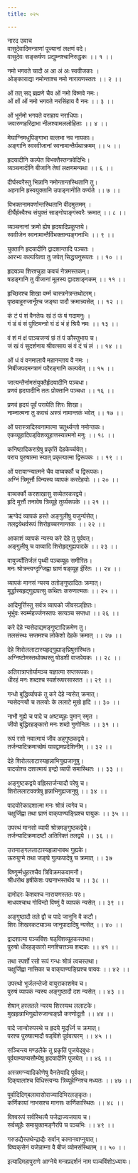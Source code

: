 ```yaml
---
title: ०२५

---
```

नारद उवाच  
वासुदेवादिमन्त्राणां पूज्यानां लक्षणं वदे।  
वासुदेवः सङ्कर्षणः प्रद्युम्नश्चानिरुद्धकः ।। १ ।।  
  
नमो भगवते चादौ अ आ अं अः स्ववीजकाः ।  
ओङ्काराद्या नमोन्ताश्च नमो नारायणस्ततः ।। २ ।।  
  
ओं तत् सद् ब्रह्मणे चैव ओं नमो विष्णवे नमः।  
ओं क्षों ओं नमो भगवते नरसिंहाय वै नमः ।। ३ ।।  
  
ओं भूर्नमो भगवते वराहाय नराधिपाः।  
जवारुणहरिद्राभा नीलश्यामललोहिताः ।। ४ ।।  
  
मेघाग्निमधुपिङ्गाभा वल्लभा नव नायकाः।  
अङ्गानि स्वरवीजानां स्वनामान्तैर्यथाक्रमम् ।। ५ ।।  
  
हृदयादीनि कल्पेत विभक्तैस्तन्त्रवेदिभिः।  
व्यञ्चनादीनि बीजानि तेषां लक्षणमन्यथा ।। ६ ।।  
  
दीर्घस्वरैस्तु भिन्नानि नमोन्तान्तस्थितानि तु।  
अह्गानि ह्रस्वयुक्तानि उपाङ्गानीति वर्ण्यते ।। ७ ।।  
  
विभक्तनामवर्णान्तस्थितानि वीदमुत्तमम् ।  
दीर्घैर्ह्रस्वैश्च संयुक्तं साङ्गोपाङ्गंस्वरैः क्रमात् ।। ८ ।।  
  
व्यञ्चनानां क्रमो ह्येष हृदयादिप्रकूप्तये।  
स्ववीजेन स्वनामान्तैर्विभक्तान्यङ्गनाभिः ।। ९ ।।  
  
युक्तानि हृदयादीनि द्वादशान्तादि पञ्चतः ।  
आरभ्य कल्पयित्वा तु जपेत् सिद्ध्यनुरूपतः ।। १० ।।  
  
हृदयञ्च शिरश्चुडा कवचं नेत्रमस्तकम्।  
षडङ्गानि तु वीजानां मूलस्य द्वादशाङ्गकम् ।। ११ ।।  
  
हृच्छिरश्च शिखा वर्म्म चास्त्रनेत्रन्तथोदरम्।  
पृष्ठबाहूरुजानूँश्च जङ्घा पादौ क्रमान्न्यसेत् ।। १२ ।।  
  
कं टं पं शं वैनतेयः खं ठं फं षं गदामनुः ।  
गं डं बं सं पुष्टिमन्त्रो घं ढं भं हं श्रियै नमः ।। १३ ।।  
  
वं शं मं क्षं पाञ्चजन्यं छं तं पं कौस्तुभाय च।  
जं खं वं सुदर्शनाय श्रीवत्साय सं वं दं चं लं ।। १४ ।।  
  
ओं धं वं वनमालायै महानन्ताय वै नमः ।  
निर्बीजपदमन्त्राणं पदैरङ्गानि कल्पयेत् ।। १५ ।।  
  
जात्यन्तैर्नामसंयुक्तैर्हृदयादीनि पञ्चधा।  
प्रणवं हृदयादीनि ततः प्रोक्तानि पञ्चधा ।। १६ ।।  
  
प्रणवं हृदयं पूर्वं परायेति शिरः शिखा।  
नाम्नात्मना तु कवचं अस्त्रं नामान्तकं भवेत् ।। १७ ।।  
  
ओं परास्त्रादिस्वनामात्मा चतुर्थ्यन्तो नमोन्तकः।  
एकव्यूहादिपड्‌विशव्यूहात्तस्यात्मनो मनुः ।। १८ ।।  
  
कनिष्ठादिकराग्रेषु प्रकृतिं देहकेर्च्चयेत्।  
पराय पुरुषात्मा स्यात् प्रकृत्यात्मा द्विरूपकः ।। १९ ।।  
  
ओं परायाग्न्यात्मने चैव वाय्वर्क्कौ च द्विरूपकः।  
अग्निं त्रिमूर्त्तौ विन्यस्य व्यापकं करदेहयोः ।। २० ।।  
  
वाय्वर्क्कौ करशाखासु सव्येतरकरद्वये।  
हृदि मूर्त्तौ तनावेष त्रिव्यूहे तुर्य्यरूपके ।। २१ ।।  
  
ऋग्वेदं व्यापकं हस्ते अङ्गुलीषु यजुर्न्यसेत्।  
तलद्वयेथर्वरूपं शिरोहृच्चरणान्तकः ।। २२ ।।  
  
आकाशं व्यापकं न्यस्य करे देहे तु पूर्ववत्।  
अङ्गुलीषु च वाय्वादि शिरोहृद्‌गुह्यपादके ।। २३ ।।  
  
वायुर्ज्योतिर्जलं पृथ्वी पञ्चव्यूहः समीरितः।  
मनः श्रोत्रन्त्वग्दृग्जिह्वा घ्राणं षड्‌व्यूह ईरितः ।। २४ ।।  
  
व्यापकं मानसं न्यस्य ततोङ्गुष्ठादितः क्रमात्।  
मूर्द्धास्यहृद्‌गुह्यपत्सु कथितः करुणात्मकः ।। २५ ।।  
  
आदिमूर्त्तिस्तु सर्वत्र व्यापको जीवसञ्‌ज्ञितः।  
भूर्भुवः स्वर्म्महर्ज्जनस्तपः सत्यञ्च सप्तधा ।। २६ ।।  
  
करे देहे न्यसेदाद्यमङ्गुष्टादिक्रमेण तु।  
तलसंस्थः सप्तमश्च लोकेशो देहके क्रमात् ।। २७ ।।  
  
देहे शिरोललाटास्यहृद्‌गुह्याङ्‌घ्रिषुसंस्थितः।  
अग्निष्टोमस्तथोक्थस्तु षोडशी वाजपेयकः ।। २८ ।।  
  
अतिरात्राप्तोर्यामञ्च यज्ञात्मा सप्तरूपकः।  
धीरहं मनः शब्दश्च स्पर्शरूषरसास्तत ।। २९ ।।  
  
गन्धो बुद्धिर्व्यापकं तु करे देहे न्यसेत् क्रमात्।  
न्यसेदन्त्यौ च तलयोः के ललाटे मुखे हृदि ।। ३० ।।  
  
नाभौ गुह्ये च पादे च अष्टव्यूहः पुमान् स्मृत ।  
जीवो बुद्धिरहङ्कारो मनः शब्दो गुणोनिलः ।। ३१ ।।  
  
रूपं रसो नवात्मायं जीव अह्‌गुष्ठकद्वये।  
तर्जन्यादिक्रमाच्छेषं यावद्वामप्रदेशिनीम् ।। ३२ ।।  
  
देहे शिरोललाटास्यहृन्नाभिगुह्यजानुषु।  
पादयोश्च दशात्मायं इन्द्रो व्यापी समास्थितः ।। ३३ ।।  
  
अङ्‌गुष्टकद्वये वह्निस्तर्जन्यादौ परेषु च।  
शिरोललाटवक्त्रेषु हृन्नाभिगुह्यजानुषु ।। ३४ ।।  
  
पादयोरेकादशात्मा मनः श्रोत्रं त्वगेव च।  
चक्षुर्जिह्वा तथा घ्राणं वाक्‌पाण्घङ्घ्रिश्च पायुकः ।। ३५ ।।  
  
उपस्थं मानसो व्यापी श्रोत्रमङ्गुष्ठकद्वेये।  
तर्जन्यादिक्रमादष्टौ अतिरिक्तं तलद्वये ।। ३६ ।।  
  
उत्तमाङ्गललाटास्यहृन्नाभावथ गुह्यके।  
ऊरुयुग्मे तथा जङ्घे गुल्फपादेषु च क्रमात् ।। ३७  
  
विष्णुर्म्मधुहरश्चैव त्रिविक्रमकवामनौ।  
श्रीधरोथ हृषीकेशः पद्मनाभस्तथैव च ।। ३८ ।।  
  
दामोदरः केशवश्च नारायणस्ततः परः।  
माधवश्चाथ गोविन्दो विष्णुं वै व्यापकं न्यसेत् ।। ३९ ।।  
  
अङ्‌गुष्ठादौ तले द्वौ च पादे जानुनि वै कटौ।  
शिरः शिखरकट्याञ्च जानुपादादिषु न्यसेत् ।। ४० ।।  
  
द्वादशात्मा पञ्चविंशः षड्‌विंशव्यूहकस्तथा।  
पुरुषो धीरहङ्कारो मनश्चित्तञ्च शब्दकः ।। ४१ ।।  
  
तथा स्पर्शो रसो रूपं गन्धः श्रोत्रं त्वचस्तथा।  
चक्षुर्जिह्वा नासिका च वाक्‌पाण्यङ्घ्रिश्च पायवः ।। ४२ ।।  
  
उपस्थो भूर्जलन्तेजो वायुराकाशमेव च।  
पुरुषं व्यापकं न्यस्य अङ्गुष्ठादौ दश न्यसेत् ।। ४३ ।।  
  
शेषान् हस्ततले न्यस्य शिरस्यथ ललाटके।  
मुखहृन्नाभिगुह्योरुजान्वङ्घ्रौ करणोदूतौ ।। ४४ ।।  
  
पादे जान्वोरुपस्थे च हृदये मूद्‌र्ध्नि च क्रमात्।  
परश्च पुरुषात्मादौ षड्‌विंशे पूर्ववत्परम् ।। ४५ ।।  
  
सञ्चिन्त्य मण्डलैके तु प्रकृतिं पूजयेद्‌बुधः।  
पूर्वयाम्याप्यसौम्येषु हृदयादीनि पूजयेत् ।। ४६ ।।  
  
अस्त्रमग्न्यादिकोणेषु वैनतेयादि पूर्ववत्।  
दिक्‌पालांश्च विधिस्त्वन्यः त्रिव्यूहेग्निश्च मध्यतः ।। ४७ ।।  
  
पूर्वादिदिग्‌बलावासोराज्यादिभिरलङ्‌कृतः।  
कर्णिकायां नाभसश्च मानसः कर्णिकास्थितः ।। ४८ ।।  
  
विश्वरूपं सर्वस्थित्यै यजेद्राज्यजयाय च।  
सर्वव्यूहैः समायुक्तमङ्गैरपि च पञ्चभिः ।। ४९ ।।  
  
गरुडद्यैस्तथेन्द्राद्यैः सर्वान् कामानवाप्नुयात्।  
विष्वक्‌सेनं यजेन्नाम्ना वै बीजं व्योमसंस्थितम् ।। ५० ।।  
  
इत्यादिमहापुराणे आग्नेये मन्त्रप्रदर्शनं नाम पञ्चविंशोऽध्यायः।